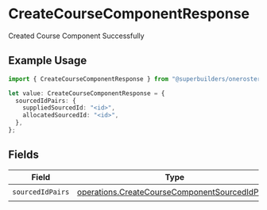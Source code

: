 # CreateCourseComponentResponse

Created Course Component Successfully

## Example Usage

```typescript
import { CreateCourseComponentResponse } from "@superbuilders/oneroster/models/operations";

let value: CreateCourseComponentResponse = {
  sourcedIdPairs: {
    suppliedSourcedId: "<id>",
    allocatedSourcedId: "<id>",
  },
};
```

## Fields

| Field                                                                                                            | Type                                                                                                             | Required                                                                                                         | Description                                                                                                      |
| ---------------------------------------------------------------------------------------------------------------- | ---------------------------------------------------------------------------------------------------------------- | ---------------------------------------------------------------------------------------------------------------- | ---------------------------------------------------------------------------------------------------------------- |
| `sourcedIdPairs`                                                                                                 | [operations.CreateCourseComponentSourcedIdPairs](../../models/operations/createcoursecomponentsourcedidpairs.md) | :heavy_check_mark:                                                                                               | N/A                                                                                                              |